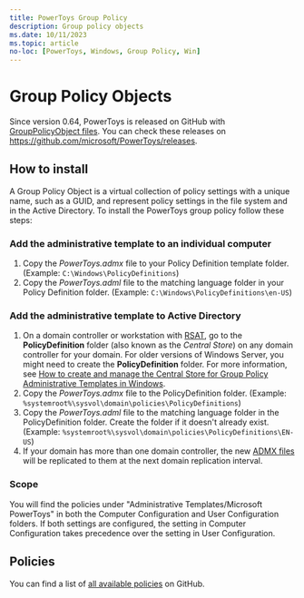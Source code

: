 ```yaml
---
title: PowerToys Group Policy
description: Group policy objects 
ms.date: 10/11/2023
ms.topic: article
no-loc: [PowerToys, Windows, Group Policy, Win]
---
```


# Group Policy Objects

Since version 0.64, PowerToys is released on GitHub with [GroupPolicyObject files](/previous-versions/windows/desktop/policy/group-policy-objects). You can check these releases on <https://github.com/microsoft/PowerToys/releases>.

## How to install

A Group Policy Object is a virtual collection of policy settings with a unique name, such as a GUID, and represent policy settings in the file system and in the Active Directory. To install the PowerToys group policy follow these steps:

### Add the administrative template to an individual computer

1. Copy the _PowerToys.admx_ file to your Policy Definition template folder. (Example: `C:\Windows\PolicyDefinitions`)
2. Copy the _PowerToys.adml_ file to the matching language folder in your Policy Definition folder. (Example: `C:\Windows\PolicyDefinitions\en-US`)

### Add the administrative template to Active Directory

1. On a domain controller or workstation with [RSAT](/troubleshoot/windows-server/system-management-components/remote-server-administration-tools), go to the **PolicyDefinition** folder (also known as the _Central Store_) on any domain controller for your domain. For older versions of Windows Server, you might need to create the **PolicyDefinition** folder. For more information, see [How to create and manage the Central Store for Group Policy Administrative Templates in Windows](https://support.microsoft.com/help/3087759/how-to-create-and-manage-the-central-store-for-group-policy-administra).
2. Copy the _PowerToys.admx_ file to the PolicyDefinition folder. (Example: `%systemroot%\sysvol\domain\policies\PolicyDefinitions`)
3. Copy the _PowerToys.adml_ file to the matching language folder in the PolicyDefinition folder. Create the folder if it doesn't already exist. (Example: `%systemroot%\sysvol\domain\policies\PolicyDefinitions\EN-US`)
4. If your domain has more than one domain controller, the new [ADMX files](/troubleshoot/windows-client/group-policy/create-and-manage-central-store) will be replicated to them at the next domain replication interval.

### Scope

You will find the policies under "Administrative Templates/Microsoft PowerToys" in both the Computer Configuration and User Configuration folders. If both settings are configured, the setting in Computer Configuration takes precedence over the setting in User Configuration.

## Policies

You can find a list of [all available policies](https://aka.ms/powertoys-gpo-list) on GitHub.
